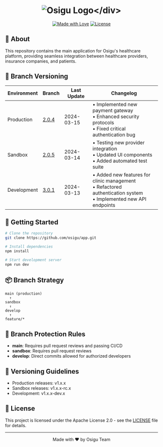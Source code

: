 # <div align="center">![Osigu Logo]([https://i.imgur.com/XYZ123.png](https://partners.jpmorgan.com/on/demandware.static/-/Sites-at_catalog-marketplace/default/dwec1edac0/images/large/Osigu_logotype_642x379.png))</div>

<div align="center">

[![Made with Love](https://img.shields.io/badge/Made%20with-Love-ff69b4.svg)](https://osigu.com/)
[![License](https://img.shields.io/badge/License-Apache%202.0-blue.svg)](https://opensource.org/licenses/Apache-2.0)

</div>

## 🌟 About

This repository contains the main application for Osigu's healthcare platform, providing seamless integration between healthcare providers, insurance companies, and patients.

## 🔄 Branch Versioning

| Environment | Branch | Last Update | Changelog |
|------------|--------|-------------|-----------|
| Production | [2.0.4](https://github.com/osigu/app/tree/main) | 2024-03-15 | • Implemented new payment gateway<br>• Enhanced security protocols<br>• Fixed critical authentication bug |
| Sandbox | [2.0.5](https://github.com/osigu/app/tree/sandbox) | 2024-03-14 | • Testing new provider integration<br>• Updated UI components<br>• Added automated test suite |
| Development | [3.0.1](https://github.com/osigu/app/tree/develop) | 2024-03-13 | • Added new features for clinic management<br>• Refactored authentication system<br>• Implemented new API endpoints |

## 🚀 Getting Started

```bash
# Clone the repository
git clone https://github.com/osigu/app.git

# Install dependencies
npm install

# Start development server
npm run dev
```

## 📦 Branch Strategy

```
main (production)
  ↑
sandbox
  ↑
develop
  ↑
feature/*
```

## 🔐 Branch Protection Rules

- **main**: Requires pull request reviews and passing CI/CD
- **sandbox**: Requires pull request reviews
- **develop**: Direct commits allowed for authorized developers

## 📝 Versioning Guidelines

- Production releases: v1.x.x
- Sandbox releases: v1.x.x-rc.x
- Development: v1.x.x-dev.x

## 📄 License

This project is licensed under the Apache License 2.0 - see the [LICENSE](LICENSE) file for details.

---
<div align="center">
Made with ❤️ by Osigu Team
</div>
